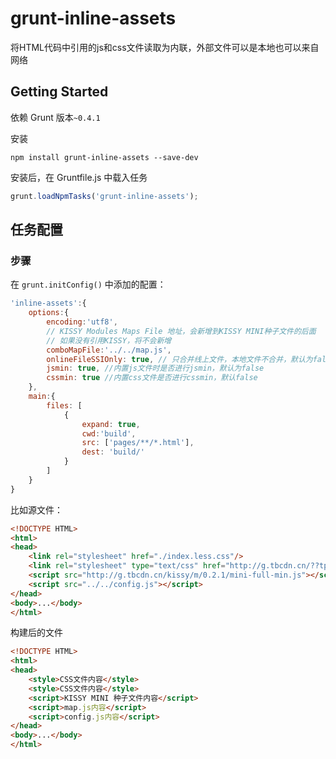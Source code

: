 # grunt-inline-assets

将HTML代码中引用的js和css文件读取为内联，外部文件可以是本地也可以来自网络

## Getting Started

依赖 Grunt 版本`~0.4.1`

安装

```shell
npm install grunt-inline-assets --save-dev
```

安装后，在 Gruntfile.js 中载入任务

```js
grunt.loadNpmTasks('grunt-inline-assets');
```

## 任务配置

### 步骤

在 `grunt.initConfig()` 中添加的配置：

```js
'inline-assets':{
	options:{
		encoding:'utf8',
		// KISSY Modules Maps File 地址，会新增到KISSY MINI种子文件的后面
		// 如果没有引用KISSY，将不会新增
		comboMapFile:'../../map.js',
		onlineFileSSIOnly: true, // 只合并线上文件，本地文件不合并，默认为false
		jsmin: true, //内置js文件时是否进行jsmin，默认为false
		cssmin: true //内置css文件是否进行cssmin，默认false
	},
	main:{
		files: [
			{
				expand: true,
				cwd:'build',
				src: ['pages/**/*.html'],
				dest: 'build/'
			}
		]
	}
}
```

比如源文件：

```html
<!DOCTYPE HTML>
<html>
<head>
	<link rel="stylesheet" href="./index.less.css"/>
	<link rel="stylesheet" type="text/css" href="http://g.tbcdn.cn/??tpi/pi/1.1.0/base/index-min.css" />
	<script src="http://g.tbcdn.cn/kissy/m/0.2.1/mini-full-min.js"></script>
	<script src="../../config.js"></script>
</head>
<body>...</body>
</html>
```

构建后的文件

```html
<!DOCTYPE HTML>
<html>
<head>
	<style>CSS文件内容</style>
	<style>CSS文件内容</style>
	<script>KISSY MINI 种子文件内容</script>
	<script>map.js内容</script>
	<script>config.js内容</script>
</head>
<body>...</body>
</html>
```
